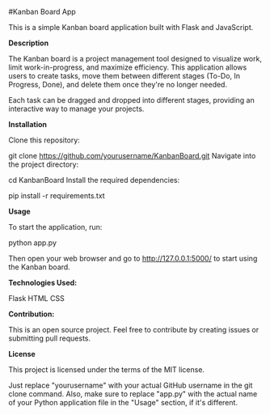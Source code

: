 #Kanban Board App

This is a simple Kanban board application built with Flask and JavaScript.

**Description**

The Kanban board is a project management tool designed to visualize work, limit work-in-progress, and maximize efficiency. This application allows users to create tasks, move them between different stages (To-Do, In Progress, Done), and delete them once they're no longer needed.

Each task can be dragged and dropped into different stages, providing an interactive way to manage your projects.

**Installation**

Clone this repository:

git clone https://github.com/yourusername/KanbanBoard.git
Navigate into the project directory:


cd KanbanBoard
Install the required dependencies:


pip install -r requirements.txt

**Usage**

To start the application, run:

python app.py

Then open your web browser and go to http://127.0.0.1:5000/ to start using the Kanban board.

**Technologies Used:**

Flask
HTML
CSS

**Contribution:**

This is an open source project. Feel free to contribute by creating issues or submitting pull requests.

**License**

This project is licensed under the terms of the MIT license.

Just replace "yourusername" with your actual GitHub username in the git clone command. Also, make sure to replace "app.py" with the actual name of your Python application file in the "Usage" section, if it's different.
